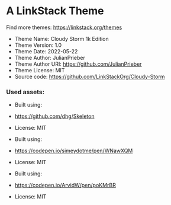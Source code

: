# A LinkStack Theme
Find more themes: https://linkstack.org/themes
                                                                                                                                                                         
*	Theme Name: Cloudy Storm 1k Edition
*	Theme Version: 1.0
*	Theme Date: 2022-05-22
*	Theme Author: JulianPrieber
*	Theme Author URI: https://github.com/JulianPrieber
*	Theme License: MIT
*	Source code: https://github.com/LinkStackOrg/Cloudy-Storm

### Used assets:
* Built using:
* https://github.com/dhg/Skeleton
* License: MIT

* Built using:
* https://codepen.io/simeydotme/pen/WNawXQM
* License: MIT

* Built using:
* https://codepen.io/ArvidW/pen/poKMrBR
* License: MIT
